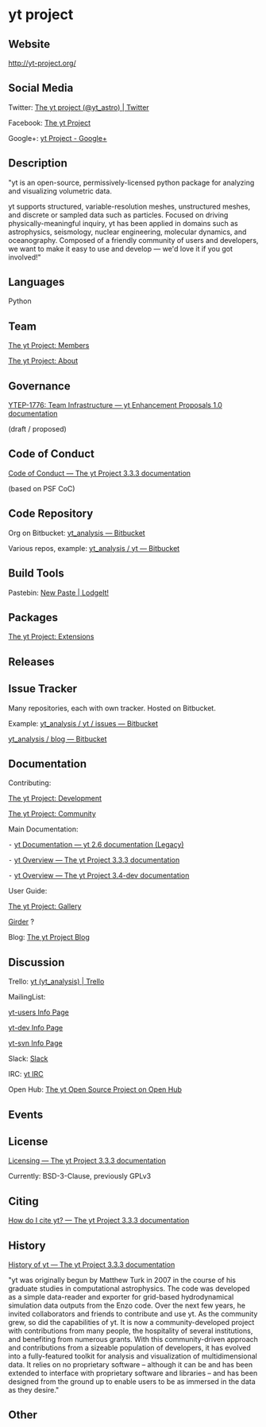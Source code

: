 # yt project

## Website


<http://yt-project.org/>


## Social Media


Twitter: [The yt project (@yt\_astro) | Twitter](https://twitter.com/yt_astro)

Facebook: [The yt Project](https://www.facebook.com/ytproject)

Google+: [yt Project - Google+](https://plus.google.com/+Yt-projectOrg)


## Description


"yt is an open-source, permissively-licensed python package for analyzing and visualizing volumetric data.


yt supports structured, variable-resolution meshes, unstructured meshes, and discrete or sampled data such as particles. Focused on driving physically-meaningful inquiry, yt has been applied in domains such as astrophysics, seismology, nuclear engineering, molecular dynamics, and oceanography. Composed of a friendly community of users and developers, we want to make it easy to use and develop — we'd love it if you got involved!"


## Languages


Python


## Team


[The yt Project: Members](http://yt-project.org/members.html)

[The yt Project: About](http://yt-project.org/about.html)


## Governance


[YTEP-1776: Team Infrastructure — yt Enhancement Proposals 1.0 documentation](https://ytep.readthedocs.io/en/latest/YTEPs/YTEP-1776.html)

(draft / proposed)


## Code of Conduct


[Code of Conduct — The yt Project 3.3.3 documentation](http://yt-project.org/doc/developing/developing.html#yt-community-code-of-conduct)

(based on PSF CoC)


## Code Repository


Org on Bitbucket: [yt\_analysis — Bitbucket](https://bitbucket.org/yt_analysis/)

Various repos, example: [yt\_analysis / yt — Bitbucket](https://bitbucket.org/yt_analysis/yt/)


## Build Tools


Pastebin: [New Paste | LodgeIt!](http://paste.yt-project.org/)


## Packages


[The yt Project: Extensions](http://yt-project.org/extensions.html)


## Releases



## Issue Tracker


Many repositories, each with own tracker. Hosted on Bitbucket.

Example: [yt\_analysis / yt / issues — Bitbucket](https://bitbucket.org/yt_analysis/yt/issues?status=new&status=open)

[yt\_analysis / blog — Bitbucket](https://bitbucket.org/yt_analysis/blog)



## Documentation


Contributing:

[The yt Project: Development](http://yt-project.org/development.html)

[The yt Project: Community](http://yt-project.org/community.html)


Main Documentation:

⁃ [yt Documentation — yt 2.6 documentation (Legacy)](http://yt-project.org/docs/2.6/)

⁃ [yt Overview — The yt Project 3.3.3 documentation](http://yt-project.org/doc/)

⁃ [yt Overview — The yt Project 3.4-dev documentation](http://yt-project.org/docs/dev/)


User Guide:

[The yt Project: Gallery](http://yt-project.org/gallery.html)


[Girder](https://girder.hub.yt/) ?


Blog: [The yt Project Blog](https://blog.yt-project.org/)


## Discussion


Trello: [yt (yt\_analysis) | Trello](https://trello.com/yt_analysis)


MailingList:

[yt-users Info Page](http://lists.spacepope.org/listinfo.cgi/yt-users-spacepope.org)

[yt-dev Info Page](http://lists.spacepope.org/listinfo.cgi/yt-dev-spacepope.org)

[yt-svn Info Page](http://lists.spacepope.org/listinfo.cgi/yt-svn-spacepope.org)


Slack: [Slack](https://yt-project.slack.com/)

IRC: [yt IRC](http://yt-project.org/irc.html)


Open Hub: [The yt Open Source Project on Open Hub](https://www.openhub.net/p/yt_amr)


## Events



## License


[Licensing — The yt Project 3.3.3 documentation](http://yt-project.org/doc/developing/developing.html#licensing)

Currently: BSD-3-Clause, previously GPLv3


## Citing


[How do I cite yt? — The yt Project 3.3.3 documentation](http://yt-project.org/doc/faq/index.html#how-do-i-cite-yt)


## History


[History of yt — The yt Project 3.3.3 documentation](http://yt-project.org/doc/about/index.html#history-of-yt)


"yt was originally begun by Matthew Turk in 2007 in the course of his graduate studies in computational astrophysics. The code was developed as a simple data-reader and exporter for grid-based hydrodynamical simulation data outputs from the Enzo code. Over the next few years, he invited collaborators and friends to contribute and use yt. As the community grew, so did the capabilities of yt. It is now a community-developed project with contributions from many people, the hospitality of several institutions, and benefiting from numerous grants. With this community-driven approach and contributions from a sizeable population of developers, it has evolved into a fully-featured toolkit for analysis and visualization of multidimensional data. It relies on no proprietary software – although it can be and has been extended to interface with proprietary software and libraries – and has been designed from the ground up to enable users to be as immersed in the data as they desire."


## Other
